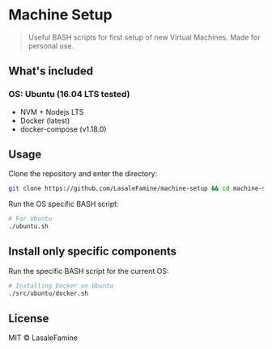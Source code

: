 
# Machine Setup

> Useful BASH scripts for first setup of new Virtual Machines. Made for personal use.

## What's included

### OS: Ubuntu (16.04 LTS tested)

* NVM + Nodejs LTS
* Docker (latest)
* docker-compose (v1.18.0)

## Usage

Clone the repository and enter the directory:
```bash
git clone https://github.com/LasaleFamine/machine-setup && cd machine-setup
```

Run the OS specific BASH script:

```bash
# For Ubuntu
./ubuntu.sh
```

## Install only specific components

Run the specific BASH script for the current OS:

```bash
# Installing Docker on Ubuntu
./src/ubuntu/docker.sh
```


## License

MIT © LasaleFamine


